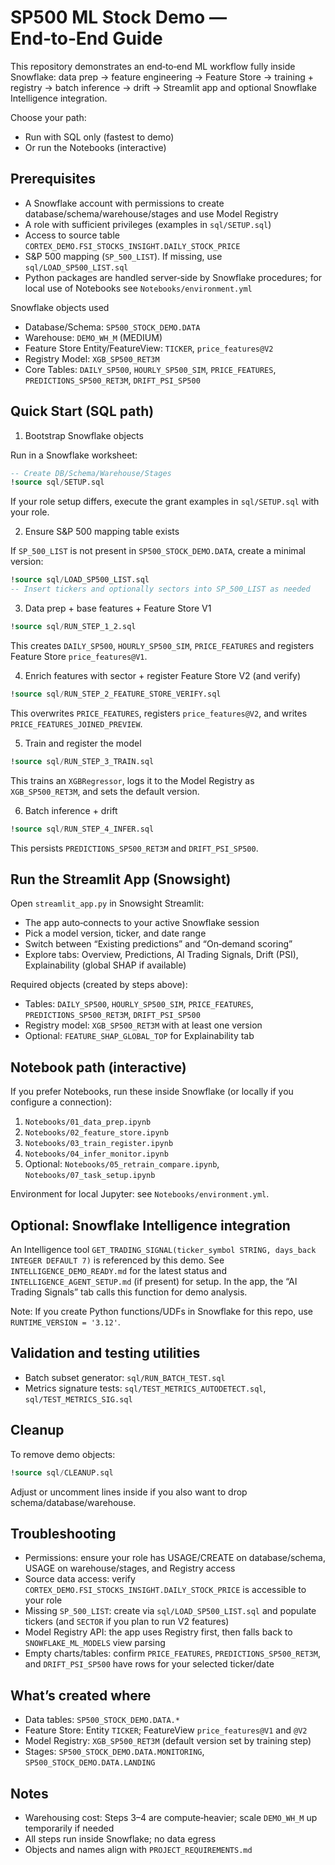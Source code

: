 # SP500 ML Stock Demo — End‑to‑End Guide

This repository demonstrates an end‑to‑end ML workflow fully inside Snowflake: data prep → feature engineering → Feature Store → training + registry → batch inference → drift → Streamlit app and optional Snowflake Intelligence integration.

Choose your path:
- Run with SQL only (fastest to demo)
- Or run the Notebooks (interactive)


## Prerequisites

- A Snowflake account with permissions to create database/schema/warehouse/stages and use Model Registry
- A role with sufficient privileges (examples in `sql/SETUP.sql`)
- Access to source table `CORTEX_DEMO.FSI_STOCKS_INSIGHT.DAILY_STOCK_PRICE`
- S&P 500 mapping (`SP_500_LIST`). If missing, use `sql/LOAD_SP500_LIST.sql`
- Python packages are handled server‑side by Snowflake procedures; for local use of Notebooks see `Notebooks/environment.yml`

Snowflake objects used
- Database/Schema: `SP500_STOCK_DEMO.DATA`
- Warehouse: `DEMO_WH_M` (MEDIUM)
- Feature Store Entity/FeatureView: `TICKER`, `price_features@V2`
- Registry Model: `XGB_SP500_RET3M`
- Core Tables: `DAILY_SP500`, `HOURLY_SP500_SIM`, `PRICE_FEATURES`, `PREDICTIONS_SP500_RET3M`, `DRIFT_PSI_SP500`


## Quick Start (SQL path)

1) Bootstrap Snowflake objects

Run in a Snowflake worksheet:

```sql
-- Create DB/Schema/Warehouse/Stages
!source sql/SETUP.sql
```

If your role setup differs, execute the grant examples in `sql/SETUP.sql` with your role.

2) Ensure S&P 500 mapping table exists

If `SP_500_LIST` is not present in `SP500_STOCK_DEMO.DATA`, create a minimal version:

```sql
!source sql/LOAD_SP500_LIST.sql
-- Insert tickers and optionally sectors into SP_500_LIST as needed
```

3) Data prep + base features + Feature Store V1

```sql
!source sql/RUN_STEP_1_2.sql
```
This creates `DAILY_SP500`, `HOURLY_SP500_SIM`, `PRICE_FEATURES` and registers Feature Store `price_features@V1`.

4) Enrich features with sector + register Feature Store V2 (and verify)

```sql
!source sql/RUN_STEP_2_FEATURE_STORE_VERIFY.sql
```
This overwrites `PRICE_FEATURES`, registers `price_features@V2`, and writes `PRICE_FEATURES_JOINED_PREVIEW`.

5) Train and register the model

```sql
!source sql/RUN_STEP_3_TRAIN.sql
```
This trains an `XGBRegressor`, logs it to the Model Registry as `XGB_SP500_RET3M`, and sets the default version.

6) Batch inference + drift

```sql
!source sql/RUN_STEP_4_INFER.sql
```
This persists `PREDICTIONS_SP500_RET3M` and `DRIFT_PSI_SP500`.


## Run the Streamlit App (Snowsight)

Open `streamlit_app.py` in Snowsight Streamlit:
- The app auto‑connects to your active Snowflake session
- Pick a model version, ticker, and date range
- Switch between “Existing predictions” and “On‑demand scoring”
- Explore tabs: Overview, Predictions, AI Trading Signals, Drift (PSI), Explainability (global SHAP if available)

Required objects (created by steps above):
- Tables: `DAILY_SP500`, `HOURLY_SP500_SIM`, `PRICE_FEATURES`, `PREDICTIONS_SP500_RET3M`, `DRIFT_PSI_SP500`
- Registry model: `XGB_SP500_RET3M` with at least one version
- Optional: `FEATURE_SHAP_GLOBAL_TOP` for Explainability tab


## Notebook path (interactive)

If you prefer Notebooks, run these inside Snowflake (or locally if you configure a connection):
1. `Notebooks/01_data_prep.ipynb`
2. `Notebooks/02_feature_store.ipynb`
3. `Notebooks/03_train_register.ipynb`
4. `Notebooks/04_infer_monitor.ipynb`
5. Optional: `Notebooks/05_retrain_compare.ipynb`, `Notebooks/07_task_setup.ipynb`

Environment for local Jupyter: see `Notebooks/environment.yml`.


## Optional: Snowflake Intelligence integration

An Intelligence tool `GET_TRADING_SIGNAL(ticker_symbol STRING, days_back INTEGER DEFAULT 7)` is referenced by this demo. See `INTELLIGENCE_DEMO_READY.md` for the latest status and `INTELLIGENCE_AGENT_SETUP.md` (if present) for setup. In the app, the “AI Trading Signals” tab calls this function for demo analysis.

Note: If you create Python functions/UDFs in Snowflake for this repo, use `RUNTIME_VERSION = '3.12'`.


## Validation and testing utilities

- Batch subset generator: `sql/RUN_BATCH_TEST.sql`
- Metrics signature tests: `sql/TEST_METRICS_AUTODETECT.sql`, `sql/TEST_METRICS_SIG.sql`


## Cleanup

To remove demo objects:

```sql
!source sql/CLEANUP.sql
```

Adjust or uncomment lines inside if you also want to drop schema/database/warehouse.


## Troubleshooting

- Permissions: ensure your role has USAGE/CREATE on database/schema, USAGE on warehouse/stages, and Registry access
- Source data access: verify `CORTEX_DEMO.FSI_STOCKS_INSIGHT.DAILY_STOCK_PRICE` is accessible to your role
- Missing `SP_500_LIST`: create via `sql/LOAD_SP500_LIST.sql` and populate tickers (and `SECTOR` if you plan to run V2 features)
- Model Registry API: the app uses Registry first, then falls back to `SNOWFLAKE_ML_MODELS` view parsing
- Empty charts/tables: confirm `PRICE_FEATURES`, `PREDICTIONS_SP500_RET3M`, and `DRIFT_PSI_SP500` have rows for your selected ticker/date


## What’s created where

- Data tables: `SP500_STOCK_DEMO.DATA.*`
- Feature Store: Entity `TICKER`; FeatureView `price_features@V1` and `@V2`
- Model Registry: `XGB_SP500_RET3M` (default version set by training step)
- Stages: `SP500_STOCK_DEMO.DATA.MONITORING`, `SP500_STOCK_DEMO.DATA.LANDING`


## Notes

- Warehousing cost: Steps 3–4 are compute‑heavier; scale `DEMO_WH_M` up temporarily if needed
- All steps run inside Snowflake; no data egress
- Objects and names align with `PROJECT_REQUIREMENTS.md`
